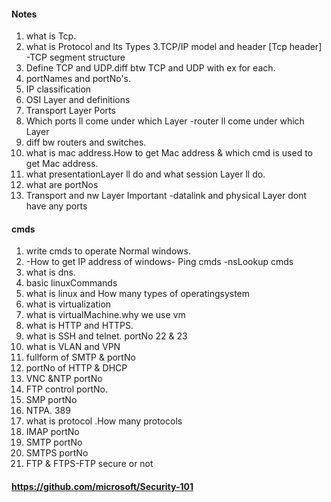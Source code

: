 #### Notes

1. what is Tcp.
2. what is Protocol and Its Types
3.TCP/IP model and header [Tcp header]  -TCP segment structure
4. Define TCP and UDP.diff  btw TCP and UDP with ex for each.
5. portNames and portNo's.
6. IP classification
7. OSI Layer and definitions
8. Transport Layer Ports
9. Which ports ll come under which Layer -router ll come under which Layer
10. diff bw routers and switches.
11. what is mac address.How to get Mac address & which cmd is used to get Mac address.
12. what presentationLayer ll do and what session Layer ll do.
13. what are portNos
14. Transport and nw Layer Important -datalink and physical Layer dont have any ports

#### cmds
1. write cmds to operate Normal windows.
2. -How to get IP address of windows- Ping cmds -nsLookup cmds
3. what is dns.
4. basic linuxCommands
5. what is linux and How many types of operatingsystem
6. what is virtualization
7. what is virtualMachine.why we use vm
8. what is HTTP and HTTPS.
9. what is SSH and telnet.  portNo 22 & 23
10. what is VLAN and VPN
11. fullform of SMTP & portNo
12. portNo of HTTP & DHCP
13. VNC &NTP portNo
14. FTP control portNo.
15. SMP portNo
16. NTPA. 389
17. what is protocol .How many protocols
18. IMAP portNo
19. SMTP portNo
20. SMTPS portNo
21. FTP & FTPS-FTP secure or not



#### https://github.com/microsoft/Security-101
